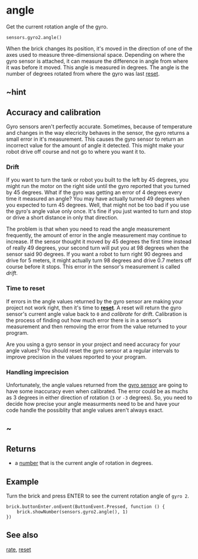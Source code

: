 # angle

Get the current rotation angle of the gyro.

```sig
sensors.gyro2.angle()
```

When the brick changes its position, it's moved in the direction of one of the axes used to measure three-dimensional space. Depending on where the gyro sensor is attached, it can measure the difference in angle from where it was before it moved. This angle is measured in degrees. The angle is the number of degrees rotated from where the gyro was last [reset](/reference/sensors/gyro/reset).

## ~hint

## Accuracy and calibration

Gyro sensors aren't perfectly accurate. Sometimes, because of temperature and changes in the way elecricity behaves in the sensor, the gyro returns a small error in it's measurement. This causes the gyro sensor to return an incorrect value for the amount of angle it detected. This might make your robot drive off course and not go to where you want it to.

### Drift

If you want to turn the tank or robot you built to the left by 45 degrees, you might run the motor on the right side until the gyro reported that you turned by 45 degrees. What if the gyro was getting an error of 4 degrees every time it measured an angle? You may have actually turned 49 degrees when you expected to turn 45 degrees. Well, that might not be too bad if you use the gyro's angle value only once. It's fine if you just wanted to turn and stop or drive a short distance in only that direction.

The problem is that when you need to read the angle measurement frequently, the amount of error in the angle measurement may continue to increase. If the sensor thought it moved by 45 degrees the first time instead of really 49 degrees, your second turn will put you at 98 degrees when the sensor said 90 degrees. If you want a robot to turn right 90 degrees and drive for 5 meters, it might actually turn 98 degrees and drive 0.7 meters off course before it stops. This error in the sensor's measurement is called *drift*.

### Time to reset

If errors in the angle values returned by the gyro sensor are making your project not work right, then it's time to **[reset](/reference/sensors/gyro/reset)**. A reset will return the gyro sensor's current angle value back to `0` and *calibrate* for drift. Calibration is the process of finding out how much error there is in a sensor's measurement and then removing the error from the value returned to your program.

Are you using a gyro sensor in your project and need accuracy for your angle values? You should reset the gyro sensor at a regular intervals to improve precision in the values reported to your program.

### Handling imprecision

Unfortunately, the angle values returned from the [gyro sensor](https://education.lego.com/en-us/products/ev3-gyro-sensor-/45505) are going to have some inaccuracy even when calibrated. The error could be as muchs as 3 degrees in either direction of rotation (`3` or `-3` degrees). So, you need to decide how precise your angle measurments need to be and have your code handle the possiblity that angle values aren't always exact.

## ~

## Returns

* a [number](/types/number) that is the current angle of rotation in degrees.

## Example

Turn the brick and press ENTER to see the current rotation angle of `gyro 2`.

```blocks
brick.buttonEnter.onEvent(ButtonEvent.Pressed, function () {
    brick.showNumber(sensors.gyro2.angle(), 1)
})
```

## See also

[rate](/reference/sensors/gyro/rate), [reset](/reference/sensors/gyro/reset)